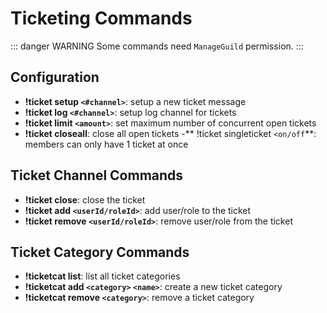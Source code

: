 # Ticketing Commands

::: danger WARNING
Some commands need `ManageGuild` permission.
:::

## Configuration

- **!ticket setup `<#channel>`**: setup a new ticket message
- **!ticket log `<#channel>`**: setup log channel for tickets
- **!ticket limit `<amount>`**: set maximum number of concurrent open tickets
- **!ticket closeall**: close all open tickets
-** !ticket singleticket `<on/off`**: members can only have 1 ticket at once

## Ticket Channel Commands

- **!ticket close**: close the ticket
- **!ticket add `<userId/roleId>`**: add user/role to the ticket
- **!ticket remove `<userId/roleId>`**: remove user/role from the ticket

## Ticket Category Commands

- **!ticketcat list**: list all ticket categories
- **!ticketcat add `<category>` `<name>`**: create a new ticket category
- **!ticketcat remove `<category>`**: remove a ticket category